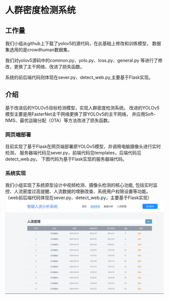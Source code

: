 # 人群密度检测系统

## 工作量
我们小组从github上下载了yolov5的源代码，在此基础上修改和训练模型，
数据集选用的是crowdhuman数据集。

我们对yolov5源码中的common.py、yolo.py、loss.py、general.py
等进行了修改，更换了主干网络、改进了损失函数。

系统的前后端代码则体现在sever.py、detect_web.py,主要基于Flask实现。


## 介绍  
基于改进后的YOLOv5目标检测模型，实现人群密度检测系统。
改进的YOLOv5模型主要是用FasterNet主干网络更换了原YOLOv5的主干网络，
并应用Soft-NMS、最优运输分配（OTA）等方法改进了损失函数。

### 网页端部署
目前实现了基于Flask在网页端部署原YOLOv5模型，并调用电脑摄像头进行实时检测，
服务器端代码见sever.py，前端代码见templates，后端代码见detect_web.py。
下图代码为基于Flask实现的服务器端代码。

###  系统实现
我们小组实现了系统原型设计中视频检测、摄像头检测的核心功能,
包括实时监控、人流密度过高提醒、人流数据的增删改查、系统用户权限设置等功能。
（web前后端代码体现在sever.py、detect_web.py，主要基于Flask实现）
![人群密度分析数据统计](https://github.com/2111lidongyang/Crowd_Density_Analysis_System/blob/main/img/img.png)
